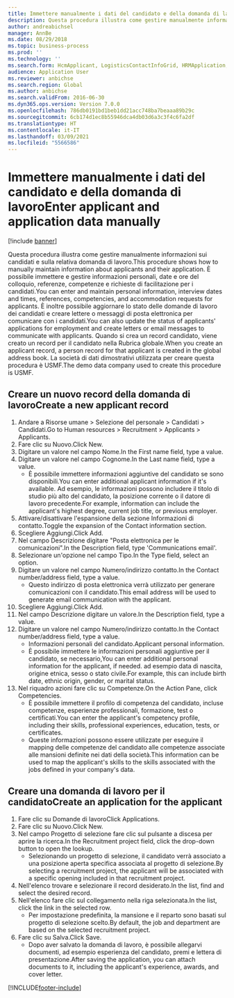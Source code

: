 ```yaml
---
title: Immettere manualmente i dati del candidato e della domanda di lavoro
description: Questa procedura illustra come gestire manualmente informazioni sui candidati e sulla relativa domanda di lavoro.
author: andreabichsel
manager: AnnBe
ms.date: 08/29/2018
ms.topic: business-process
ms.prod: ''
ms.technology: ''
ms.search.form: HcmApplicant, LogisticsContactInfoGrid, HRMApplication,  DirPartyTable
audience: Application User
ms.reviewer: anbichse
ms.search.region: Global
ms.author: anbichse
ms.search.validFrom: 2016-06-30
ms.dyn365.ops.version: Version 7.0.0
ms.openlocfilehash: 786db0191bd1beb1dd21acc748ba7beaaa89b29c
ms.sourcegitcommit: 6cb174d1ec8b55946dca4db03d6a3c3f4c6fa2df
ms.translationtype: HT
ms.contentlocale: it-IT
ms.lasthandoff: 03/09/2021
ms.locfileid: "5566586"
---
```

# <a name="enter-applicant-and-application-data-manually"></a><span data-ttu-id="0b18e-103">Immettere manualmente i dati del candidato e della domanda di lavoro</span><span class="sxs-lookup"><span data-stu-id="0b18e-103">Enter applicant and application data manually</span></span>

[!include [banner](../../includes/banner.md)]

<span data-ttu-id="0b18e-104">Questa procedura illustra come gestire manualmente informazioni sui candidati e sulla relativa domanda di lavoro.</span><span class="sxs-lookup"><span data-stu-id="0b18e-104">This procedure shows how to manually maintain information about applicants and their application.</span></span>   <span data-ttu-id="0b18e-105">È possibile immettere e gestire informazioni personali, date e ore del colloquio, referenze, competenze e richieste di facilitazione per i candidati.</span><span class="sxs-lookup"><span data-stu-id="0b18e-105">You can enter and maintain personal information, interview dates and times, references, competencies, and accommodation requests for applicants.</span></span> <span data-ttu-id="0b18e-106">È inoltre possibile aggiornare lo stato delle domande di lavoro dei candidati e creare lettere o messaggi di posta elettronica per comunicare con i candidati.</span><span class="sxs-lookup"><span data-stu-id="0b18e-106">You can also update the status of applicants' applications for employment and create letters or email messages to communicate with applicants.</span></span> <span data-ttu-id="0b18e-107">Quando si crea un record candidato, viene creato un record per il candidato nella Rubrica globale.</span><span class="sxs-lookup"><span data-stu-id="0b18e-107">When you create an applicant record, a person record for that applicant is created in the global address book.</span></span>       <span data-ttu-id="0b18e-108">La società di dati dimostrativi utilizzata per creare questa procedura è USMF.</span><span class="sxs-lookup"><span data-stu-id="0b18e-108">The demo data company used to create this procedure is USMF.</span></span>


## <a name="create-a-new-applicant-record"></a><span data-ttu-id="0b18e-109">Creare un nuovo record della domanda di lavoro</span><span class="sxs-lookup"><span data-stu-id="0b18e-109">Create a new applicant record</span></span>
1. <span data-ttu-id="0b18e-110">Andare a Risorse umane > Selezione del personale > Candidati > Candidati.</span><span class="sxs-lookup"><span data-stu-id="0b18e-110">Go to Human resources > Recruitment > Applicants > Applicants.</span></span>
2. <span data-ttu-id="0b18e-111">Fare clic su Nuovo.</span><span class="sxs-lookup"><span data-stu-id="0b18e-111">Click New.</span></span>
3. <span data-ttu-id="0b18e-112">Digitare un valore nel campo Nome.</span><span class="sxs-lookup"><span data-stu-id="0b18e-112">In the First name field, type a value.</span></span>
4. <span data-ttu-id="0b18e-113">Digitare un valore nel campo Cognome.</span><span class="sxs-lookup"><span data-stu-id="0b18e-113">In the Last name field, type a value.</span></span>
    * <span data-ttu-id="0b18e-114">È possibile immettere informazioni aggiuntive del candidato se sono disponibili.</span><span class="sxs-lookup"><span data-stu-id="0b18e-114">You can enter additional applicant information if it's available.</span></span> <span data-ttu-id="0b18e-115">Ad esempio, le informazioni possono includere il titolo di studio più alto del candidato, la posizione corrente o il datore di lavoro precedente.</span><span class="sxs-lookup"><span data-stu-id="0b18e-115">For example, information can include the applicant's highest degree, current job title, or previous employer.</span></span>  
5. <span data-ttu-id="0b18e-116">Attivare/disattivare l'espansione della sezione Informazioni di contatto.</span><span class="sxs-lookup"><span data-stu-id="0b18e-116">Toggle the expansion of the Contact information section.</span></span>
6. <span data-ttu-id="0b18e-117">Scegliere Aggiungi.</span><span class="sxs-lookup"><span data-stu-id="0b18e-117">Click Add.</span></span>
7. <span data-ttu-id="0b18e-118">Nel campo Descrizione digitare "Posta elettronica per le comunicazioni".</span><span class="sxs-lookup"><span data-stu-id="0b18e-118">In the Description field, type 'Communications email'.</span></span>
8. <span data-ttu-id="0b18e-119">Selezionare un'opzione nel campo Tipo.</span><span class="sxs-lookup"><span data-stu-id="0b18e-119">In the Type field, select an option.</span></span>
9. <span data-ttu-id="0b18e-120">Digitare un valore nel campo Numero/indirizzo contatto.</span><span class="sxs-lookup"><span data-stu-id="0b18e-120">In the Contact number/address field, type a value.</span></span>
    * <span data-ttu-id="0b18e-121">Questo indirizzo di posta elettronica verrà utilizzato per generare comunicazioni con il candidato.</span><span class="sxs-lookup"><span data-stu-id="0b18e-121">This email address will be used to generate email communication with the applicant.</span></span>  
10. <span data-ttu-id="0b18e-122">Scegliere Aggiungi.</span><span class="sxs-lookup"><span data-stu-id="0b18e-122">Click Add.</span></span>
11. <span data-ttu-id="0b18e-123">Nel campo Descrizione digitare un valore.</span><span class="sxs-lookup"><span data-stu-id="0b18e-123">In the Description field, type a value.</span></span>
12. <span data-ttu-id="0b18e-124">Digitare un valore nel campo Numero/indirizzo contatto.</span><span class="sxs-lookup"><span data-stu-id="0b18e-124">In the Contact number/address field, type a value.</span></span>
    * <span data-ttu-id="0b18e-125">Informazioni personali del candidato.</span><span class="sxs-lookup"><span data-stu-id="0b18e-125">Applicant personal information.</span></span>  
    * <span data-ttu-id="0b18e-126">È possibile immettere le informazioni personali aggiuntive per il candidato, se necessario,</span><span class="sxs-lookup"><span data-stu-id="0b18e-126">You can enter additional personal information for the applicant, if needed.</span></span> <span data-ttu-id="0b18e-127">ad esempio data di nascita, origine etnica, sesso o stato civile.</span><span class="sxs-lookup"><span data-stu-id="0b18e-127">For example, this can include birth date, ethnic origin, gender, or marital status.</span></span>  
13. <span data-ttu-id="0b18e-128">Nel riquadro azioni fare clic su Competenze.</span><span class="sxs-lookup"><span data-stu-id="0b18e-128">On the Action Pane, click Competencies.</span></span>
    * <span data-ttu-id="0b18e-129">È possibile immettere il profilo di competenza del candidato, incluse competenze, esperienze professionali, formazione, test o certificati.</span><span class="sxs-lookup"><span data-stu-id="0b18e-129">You can enter the applicant's competency profile, including their skills, professional experiences, education, tests, or certificates.</span></span>  
    * <span data-ttu-id="0b18e-130">Queste informazioni possono essere utilizzate per eseguire il mapping delle competenze del candidato alle competenze associate alle mansioni definite nei dati della società.</span><span class="sxs-lookup"><span data-stu-id="0b18e-130">This information can be used to map the applicant's skills to the skills associated with the jobs defined in your company's data.</span></span>   

## <a name="create-an-application-for-the-applicant"></a><span data-ttu-id="0b18e-131">Creare una domanda di lavoro per il candidato</span><span class="sxs-lookup"><span data-stu-id="0b18e-131">Create an application for the applicant</span></span>
1. <span data-ttu-id="0b18e-132">Fare clic su Domande di lavoro</span><span class="sxs-lookup"><span data-stu-id="0b18e-132">Click Applications.</span></span>
2. <span data-ttu-id="0b18e-133">Fare clic su Nuovo.</span><span class="sxs-lookup"><span data-stu-id="0b18e-133">Click New.</span></span>
3. <span data-ttu-id="0b18e-134">Nel campo Progetto di selezione fare clic sul pulsante a discesa per aprire la ricerca.</span><span class="sxs-lookup"><span data-stu-id="0b18e-134">In the Recruitment project field, click the drop-down button to open the lookup.</span></span>
    * <span data-ttu-id="0b18e-135">Selezionando un progetto di selezione, il candidato verrà associato a una posizione aperta specifica associata al progetto di selezione.</span><span class="sxs-lookup"><span data-stu-id="0b18e-135">By selecting a recruitment project, the applicant will be associated with a specific opening included in that recruitment project.</span></span>  
4. <span data-ttu-id="0b18e-136">Nell'elenco trovare e selezionare il record desiderato.</span><span class="sxs-lookup"><span data-stu-id="0b18e-136">In the list, find and select the desired record.</span></span>
5. <span data-ttu-id="0b18e-137">Nell'elenco fare clic sul collegamento nella riga selezionata.</span><span class="sxs-lookup"><span data-stu-id="0b18e-137">In the list, click the link in the selected row.</span></span>
    * <span data-ttu-id="0b18e-138">Per impostazione predefinita, la mansione e il reparto sono basati sul progetto di selezione scelto.</span><span class="sxs-lookup"><span data-stu-id="0b18e-138">By default, the job and department are based on the selected recruitment project.</span></span>  
6. <span data-ttu-id="0b18e-139">Fare clic su Salva.</span><span class="sxs-lookup"><span data-stu-id="0b18e-139">Click Save.</span></span>
    * <span data-ttu-id="0b18e-140">Dopo aver salvato la domanda di lavoro, è possibile allegarvi documenti, ad esempio esperienza del candidato, premi e lettera di presentazione.</span><span class="sxs-lookup"><span data-stu-id="0b18e-140">After saving the application, you can attach documents to it, including the applicant's experience, awards, and cover letter.</span></span>  



[!INCLUDE[footer-include](../../../../includes/footer-banner.md)]